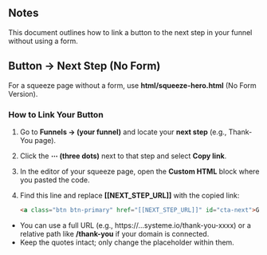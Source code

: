 ## Notes
This document outlines how to link a button to the next step in your funnel without using a form.

## Button → Next Step (No Form)

For a squeeze page without a form, use **html/squeeze-hero.html** (No Form Version).

### How to Link Your Button
1. Go to **Funnels → (your funnel)** and locate your **next step** (e.g., Thank-You page).
2. Click the **⋯ (three dots)** next to that step and select **Copy link**.
3. In the editor of your squeeze page, open the **Custom HTML** block where you pasted the code.
4. Find this line and replace **[[NEXT_STEP_URL]]** with the copied link:

   ```html
   <a class="btn btn-primary" href="[[NEXT_STEP_URL]]" id="cta-next">Get the Free Starter Stack</a>
   ```

- You can use a full URL (e.g., https://...systeme.io/thank-you-xxxx) or a relative path like **/thank-you** if your domain is connected.
- Keep the quotes intact; only change the placeholder within them.